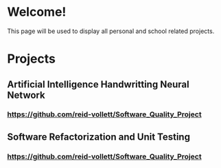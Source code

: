 # Welcome!
This page will be used to display all personal and school related projects.

# Projects
## Artificial Intelligence Handwritting Neural Network
### https://github.com/reid-vollett/Software_Quality_Project
## Software Refactorization and Unit Testing
### https://github.com/reid-vollett/Software_Quality_Project


